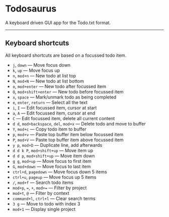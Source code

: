 # Todosaurus

A keyboard driven GUI app for the Todo.txt format.

---

## Keyboard shortcuts

All keyboard shortcuts are based on a focussed todo item.

- `j`, `down` — Move focus down
- `k`, `up` — Move focus up
- `n`, `mod+n` — New todo at list top
- `N`, `mod+N` — New todo at list bottom
- `o`, `mod+enter` — New todo after focussed item
- `O`, `mod+shift+enter` — New todo before focussed item
- `x`, `space` — Mark/unmark todo as being completed
- `e`, `enter`, `return` — Select all the text
- `i`, `I` — Edit focussed item, cursor at start
- `a`, `A` — Edit focussed item, cursor at end
- `C` — Edit focussed item, delete all current content
- `d d`, `mod+backspace`, `del`, `mod+x` — Delete todo and move to buffer
- `Y`, `mod+c` — Copy todo item to buffer
- `p`, `mod+v` — Paste top buffer item below focussed item
- `P`, `mod+V` — Paste top buffer item above focussed item
- `y p`, `mod+D` — Duplicate line, add afterwards
- `d d k P`, `mod+shift+up` — Move item up
- `d d p`, `mod+shift+up` — Move item down
- `g g`, `mod+up` — Move focus to first item
- `G`, `mod+down` — Move focus to last item
- `ctrl+d`, `pagedown` — Move focus down 5 items
- `ctrl+u`, `pageup` — Move focus up 5 items
- `/`, `mod+f` — Search todo items
- `mod+p`, `=`, `+`, `mod+=` — Filter by project
- `mod+t`, `@` — Filter by context
- `command+l`, `ctrl+l` — Clear search terms
- `3 g` — Move to todo with index 3
- `mod+1` — Display single project
